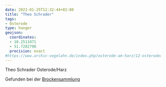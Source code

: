 ```yaml
---
date: 2021-01-25T12:32:44+02:00
title: "Theo Schrader"
tags:
- Osterode
type: hanger
geojson:
  coordinates:
  - 10.2511071
  - 51.7282798
  precision: exact
#https://www.archiv-vegelahn.de/index.php/osterode-am-harz/12-osteroder-reklame/6786-schrader-theo-herrenausstattung
---
```

Theo Schrader Osterode/Harz

<div class="source">Gefunden bei der <a href="https://www.neue-arbeit-brockensammlung.de/geschaefte/gebrauchtmoebelkaufhaus/">Brockensammlung</a></div>
